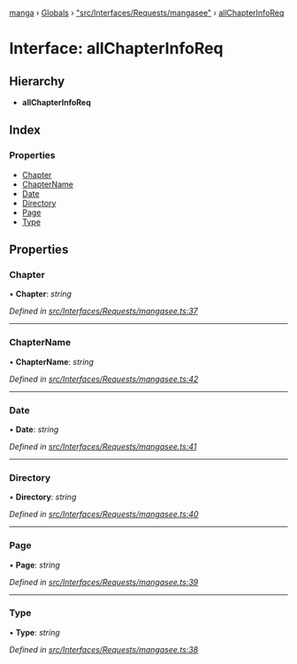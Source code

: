 [manga](../README.md) › [Globals](../globals.md) › ["src/Interfaces/Requests/mangasee"](../modules/_src_interfaces_requests_mangasee_.md) › [allChapterInfoReq](_src_interfaces_requests_mangasee_.allchapterinforeq.md)

# Interface: allChapterInfoReq

## Hierarchy

* **allChapterInfoReq**

## Index

### Properties

* [Chapter](_src_interfaces_requests_mangasee_.allchapterinforeq.md#chapter)
* [ChapterName](_src_interfaces_requests_mangasee_.allchapterinforeq.md#chaptername)
* [Date](_src_interfaces_requests_mangasee_.allchapterinforeq.md#date)
* [Directory](_src_interfaces_requests_mangasee_.allchapterinforeq.md#directory)
* [Page](_src_interfaces_requests_mangasee_.allchapterinforeq.md#page)
* [Type](_src_interfaces_requests_mangasee_.allchapterinforeq.md#type)

## Properties

###  Chapter

• **Chapter**: *string*

*Defined in [src/Interfaces/Requests/mangasee.ts:37](https://github.com/tushar1210/manga-node/blob/3ac409b/src/Interfaces/Requests/mangasee.ts#L37)*

___

###  ChapterName

• **ChapterName**: *string*

*Defined in [src/Interfaces/Requests/mangasee.ts:42](https://github.com/tushar1210/manga-node/blob/3ac409b/src/Interfaces/Requests/mangasee.ts#L42)*

___

###  Date

• **Date**: *string*

*Defined in [src/Interfaces/Requests/mangasee.ts:41](https://github.com/tushar1210/manga-node/blob/3ac409b/src/Interfaces/Requests/mangasee.ts#L41)*

___

###  Directory

• **Directory**: *string*

*Defined in [src/Interfaces/Requests/mangasee.ts:40](https://github.com/tushar1210/manga-node/blob/3ac409b/src/Interfaces/Requests/mangasee.ts#L40)*

___

###  Page

• **Page**: *string*

*Defined in [src/Interfaces/Requests/mangasee.ts:39](https://github.com/tushar1210/manga-node/blob/3ac409b/src/Interfaces/Requests/mangasee.ts#L39)*

___

###  Type

• **Type**: *string*

*Defined in [src/Interfaces/Requests/mangasee.ts:38](https://github.com/tushar1210/manga-node/blob/3ac409b/src/Interfaces/Requests/mangasee.ts#L38)*
